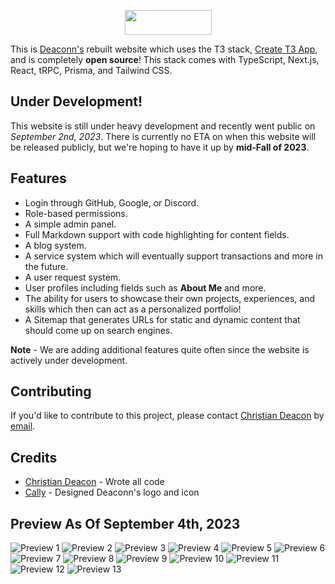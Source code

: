 <p align="center">
    <img width="139" height="40" src="./public/images/header_banner.png">
</p>

This is [Deaconn's](https://deaconn.net/) rebuilt website which uses the T3 stack, [Create T3 App](https://create.t3.gg/), and is completely **open source**! This stack comes with TypeScript, Next.js, React, tRPC, Prisma, and Tailwind CSS.

## Under Development!
This website is still under heavy development and recently went public on *September 2nd, 2023*. There is currently no ETA on when this website will be released publicly, but we're hoping to have it up by **mid-Fall of 2023**.

## Features
* Login through GitHub, Google, or Discord.
* Role-based permissions.
* A simple admin panel.
* Full Markdown support with code highlighting for content fields.
* A blog system.
* A service system which will eventually support transactions and more in the future.
* A user request system.
* User profiles including fields such as **About Me** and more.
* The ability for users to showcase their own projects, experiences, and skills which then can act as a personalized portfolio!
* A Sitemap that generates URLs for static and dynamic content that should come up on search engines.

**Note** - We are adding additional features quite often since the website is actively under development.

## Contributing
If you'd like to contribute to this project, please contact [Christian Deacon](https://github.com/gamemann) by [email](mailto://christianmdeacon@gmail.com).

## Credits
* [Christian Deacon](https://github.com/gamemann) - Wrote all code
* [Cally](https://github.com/CallyPalladin) - Designed Deaconn's logo and icon

## Preview As Of September 4th, 2023
![Preview 1](./preview/preview01.png)
![Preview 2](./preview/preview02.png)
![Preview 3](./preview/preview03.png)
![Preview 4](./preview/preview04.png)
![Preview 5](./preview/preview05.png)
![Preview 6](./preview/preview06.png)
![Preview 7](./preview/preview07.png)
![Preview 8](./preview/preview08.png)
![Preview 9](./preview/preview09.png)
![Preview 10](./preview/preview10.png)
![Preview 11](./preview/preview11.png)
![Preview 12](./preview/preview12.png)
![Preview 13](./preview/preview13.png)
